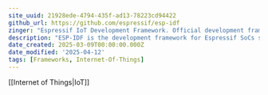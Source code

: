 ```yaml
---
site_uuid: 21928ede-4794-435f-ad13-78223cd94422
github_url: https://github.com/espressif/esp-idf
zinger: "Espressif IoT Development Framework. Official development framework for Espressif SoCs."
description: "ESP-IDF is the development framework for Espressif SoCs supported on Windows, Linux and macOS."
date_created: 2025-03-09T00:00:00.000Z
date_modified: '2025-04-12'
tags: [Frameworks, Internet-Of-Things]
---
```




















































[[Internet of Things|IoT]]
